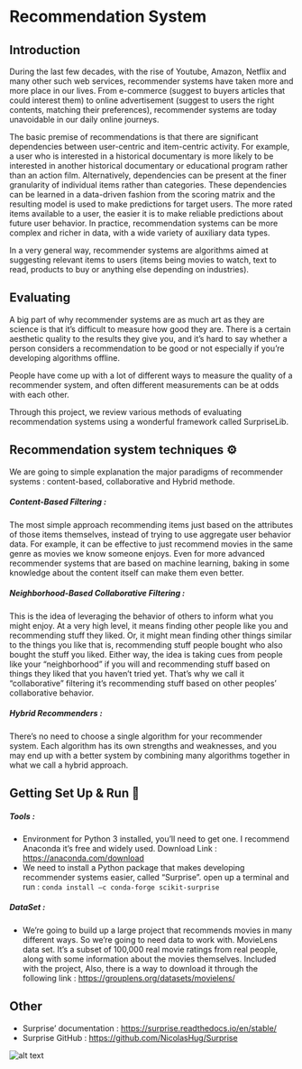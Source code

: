 # Recommendation System

## Introduction
During the last few decades, with the rise of Youtube, Amazon, Netflix and many other such web services, recommender systems have taken more and more place in our lives. From e-commerce (suggest to buyers articles that could interest them) to online advertisement (suggest to users the right contents, matching their preferences), recommender systems are today unavoidable in our daily online journeys.

The basic premise of recommendations is that there are significant dependencies between user-centric and item-centric activity. For example, a user who is interested in a historical documentary is more likely to be interested in another historical documentary or educational program rather than an action film. Alternatively, dependencies can be present at the finer granularity of individual items rather than categories. These dependencies can be learned in a data-driven fashion from the scoring matrix and the resulting model is used to make predictions for target users. The more rated items available to a user, the easier it is to make reliable predictions about future user behavior. In practice, recommendation systems can be more complex and richer in data, with a wide variety of auxiliary data types.

In a very general way, recommender systems are algorithms aimed at suggesting relevant items to users (items being movies to watch, text to read, products to buy or anything else depending on industries).

## Evaluating
A big part of why recommender systems are as much art as they are science is that it’s difficult to measure how good they are. There is a certain aesthetic quality to the results they give you, and it’s hard to say whether a person considers a recommendation to be good or not especially if you’re developing algorithms offline.

People have come up with a lot of different ways to measure the quality of a recommender system, and often different measurements can be at odds with each other. 

Through this project, we review various methods of evaluating recommendation systems using a wonderful framework called SurpriseLib.

## Recommendation system techniques ⚙️
We are going to simple explanation the major paradigms of recommender systems : content-based, collaborative and Hybrid methode.

##### Content-Based Filtering :
The most simple approach recommending items just based on the attributes of those items themselves, instead of trying to use aggregate user behavior data. For example, it can be effective to just recommend movies in the same genre as movies we know someone enjoys. Even for more advanced recommender systems that are based on machine learning, baking in some knowledge about the content itself can make them even better.

##### Neighborhood-Based Collaborative Filtering :
This is the idea of leveraging the behavior of others to inform what you might enjoy. At a very high level, it means finding other people like you and recommending stuff they liked. Or, it might mean finding other things similar to the things you like that is, recommending stuff people bought who also bought the stuff you liked. Either way, the idea is taking cues from people like your “neighborhood” if you will and recommending stuff based on things they liked that you haven’t tried yet. That’s why we call it “collaborative” filtering it’s recommending stuff based on other peoples’ collaborative behavior.

##### Hybrid Recommenders :
There’s no need to choose a single algorithm for your recommender system. Each algorithm has its own strengths and weaknesses, and you may end up with a better system by combining many algorithms together in what we call a hybrid approach.

## Getting Set Up & Run 🚀

##### Tools :
- Environment for Python 3 installed, you’ll need to get one. I recommend Anaconda  it’s free and widely used.  Download Link : https://anaconda.com/download
- We need to install a Python package that makes developing recommender systems easier, called “Surprise”. open up a terminal and run : 
``` conda install –c conda-forge scikit-surprise ```

##### DataSet :
- We’re going to build up a large project that recommends movies in many different ways. So we’re going to need data to work with.
MovieLens data set. It’s a subset of 100,000 real movie ratings from real people, along with some information about the movies themselves. Included with the project, Also, there is a way to download it through the following link : https://grouplens.org/datasets/movielens/

## Other
- Surprise’ documentation : https://surprise.readthedocs.io/en/stable/
- Surprise GitHub : https://github.com/NicolasHug/Surprise


![alt text]()
